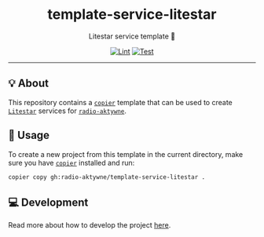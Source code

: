 <h1 align="center">template-service-litestar</h1>

<div align="center">

Litestar service template 🌠

[![Lint](https://github.com/radio-aktywne/template-service-litestar/actions/workflows/lint.yaml/badge.svg)](https://github.com/radio-aktywne/template-service-litestar/actions/workflows/lint.yaml)
[![Test](https://github.com/radio-aktywne/template-service-litestar/actions/workflows/test.yaml/badge.svg)](https://github.com/radio-aktywne/template-service-litestar/actions/workflows/test.yaml)

</div>

---

## 💡 About

This repository contains a [`copier`](https://copier.readthedocs.io) template
that can be used to create [`Litestar`](https://litestar.dev) services for
[`radio-aktywne`](https://github.com/radio-aktywne).

## 📜 Usage

To create a new project from this template in the current directory,
make sure you have [`copier`](https://copier.readthedocs.io) installed and run:

```sh
copier copy gh:radio-aktywne/template-service-litestar .
```

## 💻 Development

Read more about how to develop the project
[here](https://github.com/radio-aktywne/template-service-litestar/blob/main/CONTRIBUTING.md).
